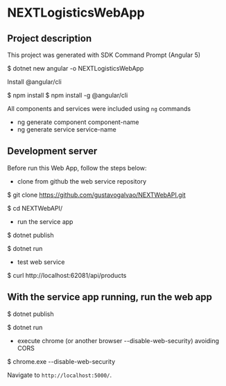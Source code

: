# NEXTLogisticsWebApp

## Project description

This project was generated with SDK Command Prompt (Angular 5)

$ dotnet new angular -o NEXTLogisticsWebApp

Install @angular/cli

$ npm install
$ npm install -g @angular/cli

All components and services were included using `ng` commands
- ng generate component component-name
- ng generate service service-name

## Development server

Before run this Web App, follow the steps below:

 - clone from github the web service repository

 $ git clone https://github.com/gustavogalvao/NEXTWebAPI.git

 $ cd NEXTWebAPI/

 - run the service app

 $ dotnet publish

 $ dotnet run

 - test web service

 $ curl http://localhost:62081/api/products

 ## With the service app running, run the web app

 $ dotnet publish

 $ dotnet run

 - execute chrome (or another browser --disable-web-security) avoiding CORS

 $ chrome.exe --disable-web-security

 Navigate to `http://localhost:5000/`.
